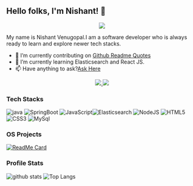 
        
   

## Hello folks, I'm Nishant! 👋
<p align="center">
   <img src="https://github-readme-quotes.herokuapp.com/quote?layout=zues"/>
</p>  

My name is Nishant Venugopal.I am a software developer who is always ready to learn and explore newer tech stacks.


- 🔭 I’m currently contributing on [Github Readme Quotes](https://github.com/shravan20/github-readme-quotes)
- 🌱 I’m currently learning Elasticsearch and React JS.
- 📫 Have anything to ask?[Ask Here](https://github.com/nishantpersonal/nishantpersonal/issues)

<p align="center">
  <a href="https://github.com/nishantpersonal" target="_blank">
    <img src="https://img.shields.io/github/followers/nishantpersonal?label=Follow&style=for-the-badge"/>
  </a>

  <a href="https://www.linkedin.com/in/nishant-venu/" target="_blank">
      <img src="https://img.shields.io/badge/Linked--in-blue?style=for-the-badge&logo=linkedin"/>
  </a>
</p>


### Tech Stacks
![java](https://img.shields.io/badge/Java-blue?logo=java&style=flat-square)  ![SpringBoot](https://img.shields.io/badge/SpringBoot-black?style=flat-square&logo=spring) ![JavaScript](https://img.shields.io/badge/JavaScript-black?style=flat-square&logo=javascript)![Elasticsearch](https://img.shields.io/badge/Elasticsearch-red) ![NodeJS](https://img.shields.io/badge/NodeJS-green?style=flat-square&logo=node.js&logoColor=white)  ![HTML5](https://img.shields.io/badge/HTML5-red?style=flat-square&logo=html5&logoColor=white)  ![CSS3](https://img.shields.io/badge/CSS3-yellow?style=flat-square&logo=css3&logoColor=white)  ![MySql](https://img.shields.io/badge/MySQL-blue?style=flat-square&logo=mysql&logoColor=black)

### OS Projects

[![ReadMe Card](https://github-readme-stats.vercel.app/api/pin/?username=nishantpersonal&repo=github-readme-quotes&theme=merko)](https://github.com/shravan20/github-readme-quotes)


### Profile Stats
 ![github stats](https://github-readme-stats.vercel.app/api?username=nishantpersonal&theme=merko)  ![Top Langs](https://github-readme-stats.vercel.app/api/top-langs/?username=nishantpersonal&theme=merko&layout=compact&count_private=true)




